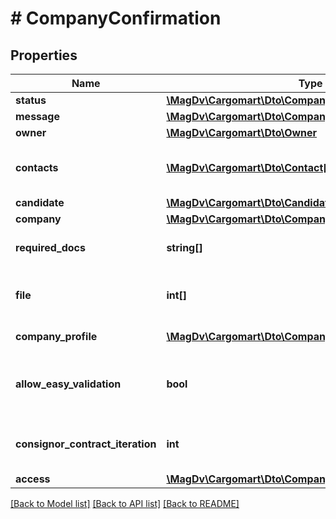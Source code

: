 # # CompanyConfirmation

## Properties

Name | Type | Description | Notes
------------ | ------------- | ------------- | -------------
**status** | [**\MagDv\Cargomart\Dto\CompanyConfirmationStatusEnum**](CompanyConfirmationStatusEnum.md) |  |
**message** | [**\MagDv\Cargomart\Dto\CompanyConfirmationMessage**](CompanyConfirmationMessage.md) |  | [optional]
**owner** | [**\MagDv\Cargomart\Dto\Owner**](Owner.md) |  | [optional]
**contacts** | [**\MagDv\Cargomart\Dto\Contact[]**](Contact.md) | Контакты компании и дублирующих компаний | [optional]
**candidate** | [**\MagDv\Cargomart\Dto\Candidate**](Candidate.md) |  | [optional]
**company** | [**\MagDv\Cargomart\Dto\CompanyConfirmationCompany**](CompanyConfirmationCompany.md) |  | [optional]
**required_docs** | **string[]** | Массив идентификаторов документов | [optional]
**file** | **int[]** | Список идентификаторов прикрепленных файлов | [optional]
**company_profile** | [**\MagDv\Cargomart\Dto\CompanyProfile**](CompanyProfile.md) | Анкета/профиль компании | [optional]
**allow_easy_validation** | **bool** | Флаг, показывающий что включена упрощенная схема валидации | [optional] [default to false]
**consignor_contract_iteration** | **int** | Номер итерации механизма валидации заказчика | [optional]
**access** | [**\MagDv\Cargomart\Dto\CompanyConfirmationAccess**](CompanyConfirmationAccess.md) |  | [optional]

[[Back to Model list]](../../README.md#models) [[Back to API list]](../../README.md#endpoints) [[Back to README]](../../README.md)
